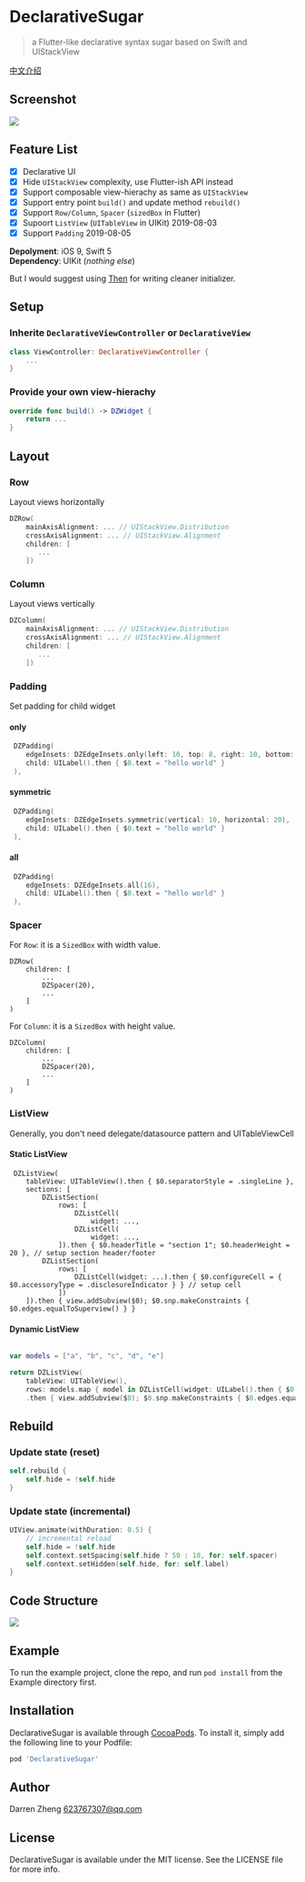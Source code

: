 # DeclarativeSugar

> a Flutter-like declarative syntax sugar based on Swift and UIStackView  

[中文介绍](https://juejin.im/post/5d47ec49e51d45620b21c35c)

## Screenshot

![](2019-08-05-13-56-56.png)

## Feature List

- [x] Declarative UI
- [x] Hide `UIStackView` complexity, use Flutter-ish API instead
- [x] Support composable view-hierachy as same as `UIStackView`
- [x] Support entry point `build()` and update method `rebuild()`   
- [x] Support `Row/Column`, `Spacer` (`sizedBox` in Flutter)
- [x] Supoort `ListView` (`UITableView` in UIKit) 2019-08-03
- [x] Support `Padding` 2019-08-05

**Depolyment**: iOS 9, Swift 5  
**Dependency**: UIKit (*nothing else*)  

But I would suggest using [Then](https://github.com/devxoul/Then) for writing cleaner initializer.

## Setup

### Inherite `DeclarativeViewController` or `DeclarativeView`

``` swift
class ViewController: DeclarativeViewController {
    ...
}
```

### Provide your own view-hierachy

``` swift
override func build() -> DZWidget {
    return ...
}
```

## Layout

### Row

Layout views horizontally

``` swift
DZRow(
    mainAxisAlignment: ... // UIStackView.Distribution
    crossAxisAlignment: ... // UIStackView.Alignment
    children: [
       ...
    ])
```

### Column

Layout views vertically

``` swift
DZColumn(
    mainAxisAlignment: ... // UIStackView.Distribution
    crossAxisAlignment: ... // UIStackView.Alignment
    children: [
       ...
    ])
```

### Padding

Set padding for child widget

#### only

``` swift
 DZPadding(
    edgeInsets: DZEdgeInsets.only(left: 10, top: 8, right: 10, bottom: 8),
    child: UILabel().then { $0.text = "hello world" }
 ),
```

#### symmetric

``` swift
 DZPadding(
    edgeInsets: DZEdgeInsets.symmetric(vertical: 10, horizontal: 20),
    child: UILabel().then { $0.text = "hello world" }
 ),
```

#### all

``` swift
 DZPadding(
    edgeInsets: DZEdgeInsets.all(16),
    child: UILabel().then { $0.text = "hello world" }
 ),
```

### Spacer

For `Row`: it is a `SizedBox` with width value.

```
DZRow(
    children: [
        ...
        DZSpacer(20), 
        ...
    ]
)
```

For `Column`: it is a `SizedBox` with height value.

```
DZColumn(
    children: [
        ...
        DZSpacer(20), 
        ...
    ]
)
```

### ListView

Generally, you don't need delegate/datasource pattern and UITableViewCell

#### Static ListView

```
 DZListView(
    tableView: UITableView().then { $0.separatorStyle = .singleLine },
    sections: [
        DZListSection(
            rows: [
                DZListCell(
                    widget: ...,
                DZListCell(
                    widget: ...,
            ]).then { $0.headerTitle = "section 1"; $0.headerHeight = 20 }, // setup section header/footer
        DZListSection(
            rows: [
                DZListCell(widget: ...).then { $0.configureCell = { $0.accessoryType = .disclosureIndicator } } // setup cell
            ])
    ]).then { view.addSubview($0); $0.snp.makeConstraints { $0.edges.equalToSuperview() } }
```

#### Dynamic ListView

``` swift

var models = ["a", "b", "c", "d", "e"]

return DZListView(
    tableView: UITableView(),
    rows: models.map { model in DZListCell(widget: UILabel().then { $0.text = model })})
    .then { view.addSubview($0); $0.snp.makeConstraints { $0.edges.equalToSuperview() }}
```

## Rebuild

### Update state (reset)

``` swift
self.rebuild {
    self.hide = !self.hide
}
```

### Update state (incremental)

``` swift
UIView.animate(withDuration: 0.5) {
    // incremental reload
    self.hide = !self.hide
    self.context.setSpacing(self.hide ? 50 : 10, for: self.spacer)
    self.context.setHidden(self.hide, for: self.label)
}
```

## Code Structure

![](2019-08-05-15-26-11.png)

## Example

To run the example project, clone the repo, and run `pod install` from the Example directory first.

## Installation

DeclarativeSugar is available through [CocoaPods](https://cocoapods.org). To install
it, simply add the following line to your Podfile:

```ruby
pod 'DeclarativeSugar'
```

## Author

Darren Zheng 623767307@qq.com

## License

DeclarativeSugar is available under the MIT license. See the LICENSE file for more info.
